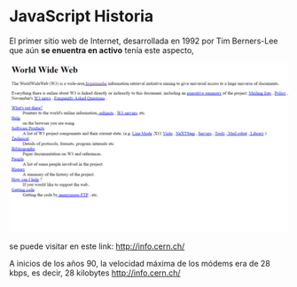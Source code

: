 # JavaScript Historia

El primer sitio web de Internet, desarrollada en 1992 por Tim Berners-Lee que aún <b>se enuentra en activo</b> tenía este aspecto,

![App Screenshot](https://github.com/LokeshPereiro/JavaScript-Pro/blob/main/IntroJS/assets/imgs/FirstWeb.png?raw=true)

 se puede visitar en este link: http://info.cern.ch/
 
A inicios de los años 90, la velocidad máxima de los módems era de 28 kbps, es decir, 28 kilobytes
http://info.cern.ch/
